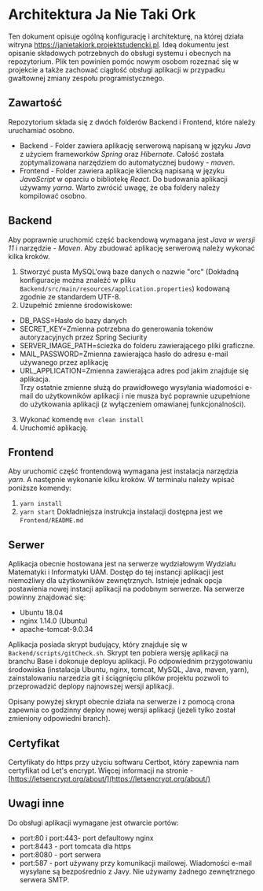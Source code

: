 # Architektura Ja Nie Taki Ork
Ten dokument opisuje ogólną konfigurację i architekturę, na której działa witryna https://janietakiork.projektstudencki.pl. Ideą dokumentu jest opisanie składowych potrzebnych do obsługi systemu i obecnych na repozytorium. Plik ten powinien pomóc nowym osobom rozeznać się w projekcie a także zachować ciągłość obsługi aplikacji w przypadku gwałtownej zmiany zespołu programistycznego. 
## Zawartość
Repozytorium składa się z dwóch folderów Backend i Frontend, które należy uruchamiać osobno. 
* Backend - Folder zawiera aplikację serwerową napisaną w języku *Java* z użyciem frameworków *Spring* oraz *Hibernate*. Całość została zoptymalizowana narzędziem do automatycznej budowy - *maven*.   
* Frontend - Folder zawiera aplikacje kliencką napisaną w języku *JavaScript* w oparciu o bibliotekę *React*. Do budowania aplikacji używamy *yarna*. 
Warto zwrócić uwagę, że oba foldery należy kompilować osobno. 
## Backend
Aby poprawnie uruchomić część backendową wymagana jest *Java w wersji 11* i narzędzie - *Maven*. Aby zbudować aplikację serwerową należy wykonać kilka kroków. 
1. Stworzyć pusta MySQL'ową baze danych o nazwie "orc"   (Dokładną konfiguracje można znaleźć w pliku <code>Backend/src/main/resources/application.properties</code>) kodowaną zgodnie ze standardem UTF-8.
2. Uzupełnić zmienne środowiskowe:
 * DB_PASS=Hasło do bazy danych
* SECRET_KEY=Zmienna potrzebna do generowania tokenów autoryzacyjnych przez Spring Seciurity
* SERVER_IMAGE_PATH=ścieżka do folderu zawierającego pliki graficzne. 
* MAIL_PASSWORD=Zmienna zawierająca hasło do adresu e-mail używanego przez aplikację
* URL_APPLICATION=Zmienna zawierająca adres pod jakim znajduje się aplikacja. 
  </br>Trzy ostatnie zmienne służą do prawidłowego wysyłania wiadomości e-mail do użytkowników aplikacji i nie musza być poprawnie uzupełnione do użytkowania aplikacji (z wyłączeniem omawianej funkcjonalności).
3. Wykonać komendę <code>mvn clean install</code>
4. Uruchomić aplikację.
## Frontend
Aby uruchomić część frontendową wymagana jest instalacja narzędzia *yarn*. A następnie wykonanie kilku kroków. W terminalu należy wpisać poniższe komendy:
1. <code>yarn install</code>
2. <code>yarn start</code>
Dokładniejsza instrukcja instalacji dostępna jest we <code>Frontend/README.md</code>
## Serwer
Aplikacja obecnie hostowana jest na serwerze wydziałowym Wydziału Matematyki i Informatyki UAM. Dostęp do tej instancji aplikacji jest niemożliwy dla użytkowników zewnętrznych. Istnieje jednak opcja postawienia nowej instacji aplikacji na podobnym serwerze. 
Na serwerze powinny znajdować się:
* Ubuntu 18.04
* nginx 1.14.0 (Ubuntu)
*  apache-tomcat-9.0.34 

Aplikacja posiada skrypt budujący, który znajduje się w <code>Backend/scripts/gitCheck.sh</code>. Skrypt ten pobiera wersję aplikacji na branchu Base i dokonuje deployu aplikacji. Po odpowiednim przygotowaniu środowiska (instalacja Ubuntu, nginx, tomcat, MySQL, Java, maven, yarn), zainstalowaniu narzedzia git i ściągnięciu plików projektu pozwoli to przeprowadzić deplopy najnowszej wersji aplikacji. 

Opisany powyżej skrypt obecnie działa na serwerze i z pomocą crona zapewnia co godzinny deploy nowej wersji aplikacji (jeżeli tylko został zmieniony odpowiedni branch).
## Certyfikat
Certyfikaty do https  przy użyciu softwaru Certbot, który zapewnia nam certyfikat od Let's encrypt. Więcej informacji na stronie - [https://letsencrypt.org/about/](https://letsencrypt.org/about/)
## Uwagi inne
Do obsługi aplikacji wymagane jest otwarcie portów:
- port:80 i port:443- port defaultowy nginx
- port:8443 - port tomcata dla https
- port:8080 - port serwera
- port:587 - port używany przy komunikacji mailowej. Wiadomości e-mail wysyłane są bezpośrednio z Javy. Nie używamy żadnego zewnętrznego serwera SMTP.
